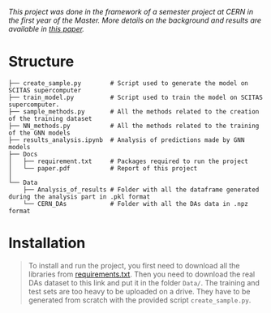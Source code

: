 *This project was done in the framework of a semester project at CERN in the first year of the Master. More details on the background and results are available in [this paper](Docs/paper.pdf).*

# Structure


    ├── create_sample.py        # Script used to generate the model on SCITAS supercomputer  
    ├── train_model.py          # Script used to train the model on SCITAS supercomputer.
    ├── sample_methods.py       # All the methods related to the creation of the training dataset 
    ├── NN_methods.py           # All the methods related to the training of the GNN models
    ├── results_analysis.ipynb  # Analysis of predictions made by GNN models
    ├── Docs                    
    │   ├── requirement.txt     # Packages required to run the project
    │   └── paper.pdf           # Report of this project
    │ 
    └── Data
        ├── Analysis_of_results # Folder with all the dataframe generated during the analysis part in .pkl format
        └── CERN_DAs            # Folder with all the DAs data in .npz format

# Installation

> To install and run the project, you first need to download all the libraries from [requirements.txt](Docs/requirements.txt). Then you need to download the real DAs dataset to this link and put it in the folder `Data/`. The training and test sets are too heavy to be uploaded on a drive. They have to be generated from scratch with the provided script `create_sample.py`.




